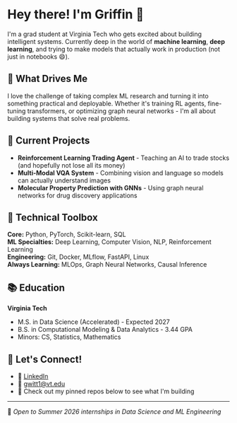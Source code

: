 # Hey there! I'm Griffin 👋

I'm a grad student at Virginia Tech who gets excited about building intelligent systems. Currently deep in the world of **machine learning**, **deep learning**, and trying to make models that actually work in production (not just in notebooks 😄).

## 🎯 What Drives Me
I love the challenge of taking complex ML research and turning it into something practical and deployable. Whether it's training RL agents, fine-tuning transformers, or optimizing graph neural networks - I'm all about building systems that solve real problems.

## 🔭 Current Projects
- **Reinforcement Learning Trading Agent** - Teaching an AI to trade stocks (and hopefully not lose all its money)
- **Multi-Modal VQA System** - Combining vision and language so models can actually understand images
- **Molecular Property Prediction with GNNs** - Using graph neural networks for drug discovery applications

## 🧰 Technical Toolbox
**Core:** Python, PyTorch, Scikit-learn, SQL  
**ML Specialties:** Deep Learning, Computer Vision, NLP, Reinforcement Learning  
**Engineering:** Git, Docker, MLflow, FastAPI, Linux  
**Always Learning:** MLOps, Graph Neural Networks, Causal Inference

## 📚 Education
**Virginia Tech**
- M.S. in Data Science (Accelerated) - Expected 2027
- B.S. in Computational Modeling & Data Analytics - 3.44 GPA
- Minors: CS, Statistics, Mathematics

## 🤝 Let's Connect!
- 💼 [LinkedIn](https://linkedin.com/in/griffin-witt)
- 📧 gwitt1@vt.edu
- 🔗 Check out my pinned repos below to see what I'm building

---

🚀 *Open to Summer 2026 internships in Data Science and ML Engineering*
